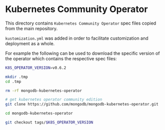 # Kubernetes Community Operator

This directory contains `Kubernetes Community Operator` spec files copied from the main repository.

`kustomization.yml` was added in order to facilitate customization and deployment as a whole.

For example the following can be used to download the specific version of the operator which contains the respective spec files:

```bash
K8S_OPERATOR_VERSION=v0.6.2

mkdir .tmp
cd .tmp

rm -rf mongodb-kubernetes-operator

# get kubernetes operator community edition
git clone https://github.com/mongodb/mongodb-kubernetes-operator.git

cd mongodb-kubernetes-operator

git checkout tags/$K8S_OPERATOR_VERSION
```
